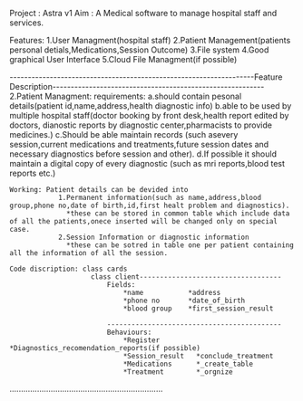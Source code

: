 Project : Astra v1
Aim : A Medical software to manage hospital staff and services.

Features: 1.User Managment(hospital staff)
          2.Patient Management(patients personal detials,Medications,Session Outcome)
          3.File system
          4.Good graphical User Interface
          5.Cloud File Managment(if possible)

-------------------------------------------------------------------Feature Description----------------------------------------------------------
2.Patient Managment:
    requirements: a.should contain pesonal details(patient id,name,address,health diagnostic info) 
                  b.able to be used by multiple hospital staff(doctor booking by front desk,health report edited by doctors,
                                                              dianostic reports by diagnostic center,pharmacists to provide 
                                                              medicines.)
                  c.Should be able maintain records (such asevery session,current medications and treatments,future session 
                                                    dates and necessary diagnostics before session and other).
                  d.If possible it should maintain a digital copy of every diagnostic (such as mri reports,blood test reports etc.)
    
    Working: Patient details can be devided into 
                1.Permanent information(such as name,address,blood group,phone no,date of birth,id,first healt problem and diagnostics).
                  *these can be stored in common table which include data of all the patients,onece inserted will be changed only on special case.
                2.Session Information or diagnostic information
                  *these can be sotred in table one per patient containing all the information of all the session.
    
    Code discription: class cards
                        class client-----------------------------------
                            Fields:
                                *name           *address
                                *phone no       *date_of_birth
                                *blood group    *first_session_result
       
                            -------------------------------------------
                            Behaviours:
                                *Register         *Diagnostics_recomendation_reports(if possible)
                                *Session_result   *conclude_treatment
                                *Medications      *_create_table
                                *Treatment        *_orgnize



...................................................................
